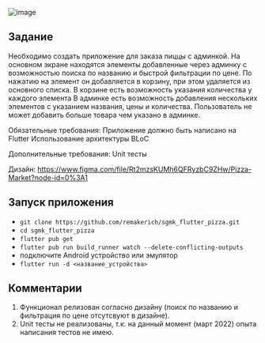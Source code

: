 
![image](https://user-images.githubusercontent.com/85007290/171269440-40ba8a62-9cb3-4bc1-a5bb-62bf52bc433e.png)

## Задание

Необходимо создать приложение для заказа пиццы с админкой. 
На основном экране находятся элементы добавленные через админку с возможностью поиска по названию и быстрой фильтрации по цене. По нажатию на элемент он добавляется в корзину, при этом удаляется из основного списка.
В корзине есть возможность указания количества у каждого элемента
В админке есть возможность добавления нескольких элементов с указанием названия, цены и количества. Пользователь не может добавить больше товара чем указано в админке.

Обязательные требования:
Приложение должно быть написано на Flutter
Использование архитектуры BLoC


Дополнительные требования:
Unit тесты

Дизайн: https://www.figma.com/file/Rt2mzsKUMh6QFRyzbC9ZHw/Pizza-Market?node-id=0%3A1

## Запуск приложения

- `git clone https://github.com/remakerich/sgmk_flutter_pizza.git`
- `cd sgmk_flutter_pizza`
- `flutter pub get`
- `flutter pub run build_runner watch --delete-conflicting-outputs`
- подключите Android устройство или эмулятор
- `flutter run -d <название_устройства>`

## Комментарии

1. Функционал релизован согласно дизайну (поиск по названию и фильтрация по цене отсутсвуют в дизайне).
2. Unit тесты не реализованы, т.к. на данный момент (март 2022) опыта написания тестов не имею.
